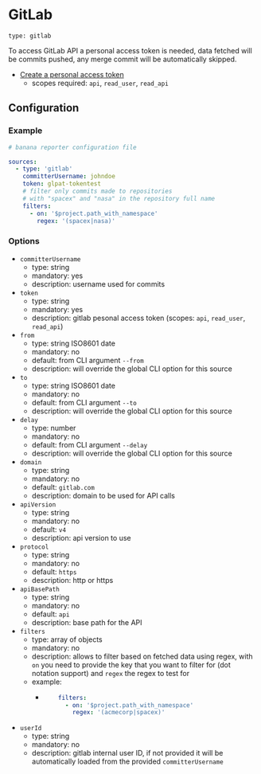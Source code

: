 
# GitLab

`type: gitlab`

To access GitLab API a personal access token is needed, data fetched will be commits pushed, any merge commit will be automatically skipped.

- [Create a personal access token](https://docs.gitlab.com/ee/user/profile/personal_access_tokens.html#create-a-personal-access-token)
  - scopes required: `api`, `read_user`, `read_api`

## Configuration

### Example

```yaml
# banana reporter configuration file

sources:
  - type: 'gitlab'
    committerUsername: johndoe
    token: glpat-tokentest
    # filter only commits made to repositories
    # with "spacex" and "nasa" in the repository full name 
    filters:
      - on: '$project.path_with_namespace'
        regex: '(spacex|nasa)'
```

### Options

- `committerUsername`
    - type: string
    - mandatory: yes
    - description: username used for commits
- `token`
    - type: string
    - mandatory: yes
    - description: gitlab pesonal access token (scopes: `api`, `read_user`, `read_api`)
- `from`
    - type: string ISO8601 date
    - mandatory: no
    - default: from CLI argument `--from`
    - description: will override the global CLI option for this source
- `to`
    - type: string ISO8601 date
    - mandatory: no
    - default: from CLI argument `--to`
    - description: will override the global CLI option for this source
- `delay`
    - type: number
    - mandatory: no
    - default: from CLI argument `--delay`
    - description: will override the global CLI option for this source
- `domain`
    - type: string
    - mandatory: no
    - default: `gitlab.com`
    - description: domain to be used for API calls
- `apiVersion`
    - type: string
    - mandatory: no
    - default: `v4`
    - description: api version to use
- `protocol`
    - type: string
    - mandatory: no
    - default: `https`
    - description: http or https
- `apiBasePath`
    - type: string
    - mandatory: no
    - default: `api`
    - description: base path for the API
- `filters`
    - type: array of objects
    - mandatory: no
    - description: allows to filter based on fetched data using regex, with `on` you need to provide the key that you want to filter for (dot notation support) and `regex` the regex to test for
    - example:
      - ```yaml
            filters:
              - on: '$project.path_with_namespace'
                regex: '(acmecorp|spacex)'
        ```
- `userId`
    - type: string
    - mandatory: no
    - description: gitlab internal user ID, if not provided it will be automatically loaded from the provided `committerUsername`

